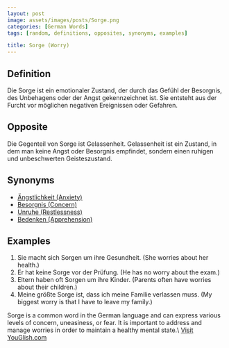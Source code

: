 ```yaml
---
layout: post
image: assets/images/posts/Sorge.png
categories: [German Words]
tags: [random, definitions, opposites, synonyms, examples]

title: Sorge (Worry)
---
```


## Definition
Die Sorge ist ein emotionaler Zustand, der durch das Gefühl der Besorgnis, des Unbehagens oder der Angst gekennzeichnet ist. Sie entsteht aus der Furcht vor möglichen negativen Ereignissen oder Gefahren.

## Opposite
Die Gegenteil von Sorge ist Gelassenheit. Gelassenheit ist ein Zustand, in dem man keine Angst oder Besorgnis empfindet, sondern einen ruhigen und unbeschwerten Geisteszustand.

## Synonyms
- [Ängstlichkeit (Anxiety)](/german-words/aengstlichkeit)
- [Besorgnis (Concern)](/german-words/besorgnis)
- [Unruhe (Restlessness)](/german-words/unruhe)
- [Bedenken (Apprehension)](/german-words/bedenken)

## Examples
1. Sie macht sich Sorgen um ihre Gesundheit. (She worries about her health.)
2. Er hat keine Sorge vor der Prüfung. (He has no worry about the exam.)
3. Eltern haben oft Sorgen um ihre Kinder. (Parents often have worries about their children.)
4. Meine größte Sorge ist, dass ich meine Familie verlassen muss. (My biggest worry is that I have to leave my family.)

Sorge is a common word in the German language and can express various levels of concern, uneasiness, or fear. It is important to address and manage worries in order to maintain a healthy mental state.\ <a id="yg-widget-0" class="youglish-widget" data-query="Sorge" data-lang="german" data-components="8412" data-auto-start="0" data-bkg-color="theme_light" data-title="How%20to%20pronounce%20Sorge%20in%20German"  rel="nofollow" href="https://youglish.com">Visit YouGlish.com</a><script async src="https://youglish.com/public/emb/widget.js" charset="utf-8"></script>